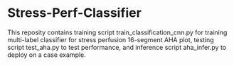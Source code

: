 # Stress-Perf-Classifier
This reposity contains training script train_classification_cnn.py for training multi-label classifier for stress perfusion 16-segment AHA plot, testing script test_aha.py to test performance, and inference script aha_infer.py to deploy on a case example.
